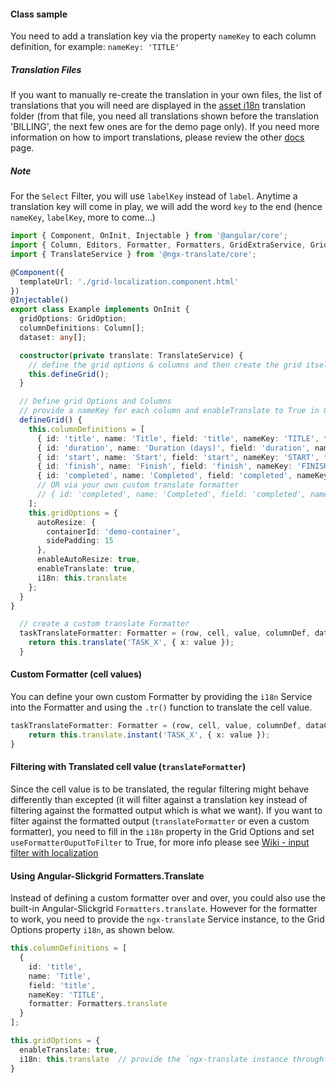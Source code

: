 #### Class sample
You need to add a translation key via the property `nameKey` to each column definition, for example: `nameKey: 'TITLE'`

##### Translation Files
If you want to manually re-create the translation in your own files, the list of translations that you will need are displayed in the [asset i18n](https://github.com/ghiscoding/angular-slickgrid/tree/master/src/assets/i18n) translation folder (from that file, you need all translations shown before the translation 'BILLING', the next few ones are for the demo page only). If you need more information on how to import translations, please review the other [docs](../localization/Localization-with-ngx-translate.md#locales) page.

##### Note
For the `Select` Filter, you will use `labelKey` instead of `label`. Anytime a translation key will come in play, we will add the word `key` to the end (hence `nameKey`, `labelKey`, more to come...)
```typescript
import { Component, OnInit, Injectable } from '@angular/core';
import { Column, Editors, Formatter, Formatters, GridExtraService, GridExtraUtils, GridOption, OnEventArgs, ResizerService } from 'angular-slickgrid';
import { TranslateService } from '@ngx-translate/core';

@Component({
  templateUrl: './grid-localization.component.html'
})
@Injectable()
export class Example implements OnInit {
  gridOptions: GridOption;
  columnDefinitions: Column[];
  dataset: any[];

  constructor(private translate: TranslateService) {
    // define the grid options & columns and then create the grid itself
    this.defineGrid();
  }

  // Define grid Options and Columns
  // provide a nameKey for each column and enableTranslate to True in GridOption
  defineGrid() {
    this.columnDefinitions = [
      { id: 'title', name: 'Title', field: 'title', nameKey: 'TITLE', formatter: this.taskTranslateFormatter, sortable: true, minWidth: 100 },
      { id: 'duration', name: 'Duration (days)', field: 'duration', nameKey: 'DURATION', sortable: true, minWidth: 100 },
      { id: 'start', name: 'Start', field: 'start', nameKey: 'START', formatter: Formatters.dateIso, minWidth: 100 },
      { id: 'finish', name: 'Finish', field: 'finish', nameKey: 'FINISH', formatter: Formatters.dateIso, minWidth: 100 },
      { id: 'completed', name: 'Completed', field: 'completed', nameKey: 'COMPLETED', formatter: Formatters.translate, sortable: true, minWidth: 100 }
      // OR via your own custom translate formatter
      // { id: 'completed', name: 'Completed', field: 'completed', nameKey: 'COMPLETED', formatter: translateFormatter, sortable: true, minWidth: 100 }
    ];
    this.gridOptions = {
      autoResize: {
        containerId: 'demo-container',
        sidePadding: 15
      },
      enableAutoResize: true,
      enableTranslate: true,
      i18n: this.translate
    };
  }
}

  // create a custom translate Formatter
  taskTranslateFormatter: Formatter = (row, cell, value, columnDef, dataContext) => {
    return this.translate('TASK_X', { x: value });
  }
```

#### Custom Formatter (cell values)
You can define your own custom Formatter by providing the `i18n` Service into the Formatter and using the `.tr()` function to translate the cell value.
```typescript
taskTranslateFormatter: Formatter = (row, cell, value, columnDef, dataContext) => {
    return this.translate.instant('TASK_X', { x: value });
}
```

#### Filtering with Translated cell value (`translateFormatter`)
Since the cell value is to be translated, the regular filtering might behave differently than excepted (it will filter against a translation key instead of filtering against the formatted output which is what we want). If you want to filter against the formatted output (`translateFormatter` or even a custom formatter), you need to fill in the `i18n` property in the Grid Options and set `useFormatterOuputToFilter` to True, for more info please see [Wiki - input filter with localization](../column-functionalities/filters/input-filter.md#filtering-with-localization-i18n)

#### Using Angular-Slickgrid Formatters.Translate
Instead of defining a custom formatter over and over, you could also use the built-in Angular-Slickgrid `Formatters.translate`. However for the formatter to work, you need to provide the `ngx-translate` Service instance, to the Grid Options property `i18n`, as shown below.

```typescript
this.columnDefinitions = [
  {
    id: 'title',
    name: 'Title',
    field: 'title',
    nameKey: 'TITLE',
    formatter: Formatters.translate
  }
];

this.gridOptions = {
  enableTranslate: true,
  i18n: this.translate  // provide the `ngx-translate instance through the params.i18n property
}
```
